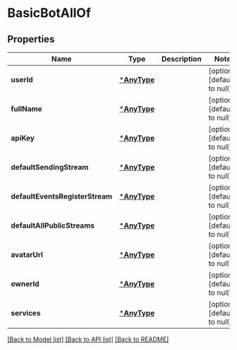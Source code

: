 # BasicBotAllOf

## Properties
Name | Type | Description | Notes
------------ | ------------- | ------------- | -------------
**userId** | [***AnyType**](.md) |  | [optional] [default to null]
**fullName** | [***AnyType**](.md) |  | [optional] [default to null]
**apiKey** | [***AnyType**](.md) |  | [optional] [default to null]
**defaultSendingStream** | [***AnyType**](.md) |  | [optional] [default to null]
**defaultEventsRegisterStream** | [***AnyType**](.md) |  | [optional] [default to null]
**defaultAllPublicStreams** | [***AnyType**](.md) |  | [optional] [default to null]
**avatarUrl** | [***AnyType**](.md) |  | [optional] [default to null]
**ownerId** | [***AnyType**](.md) |  | [optional] [default to null]
**services** | [***AnyType**](.md) |  | [optional] [default to null]

[[Back to Model list]](../README.md#documentation-for-models) [[Back to API list]](../README.md#documentation-for-api-endpoints) [[Back to README]](../README.md)


